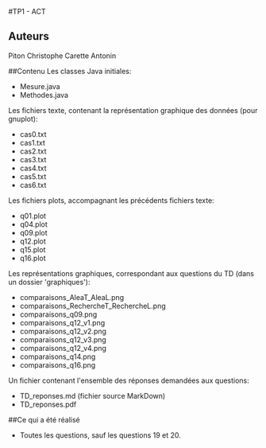 #TP1 - ACT

Auteurs
---------
Piton Christophe
Carette Antonin

##Contenu
Les classes Java initiales:
*	Mesure.java
*	Methodes.java

Les fichiers texte, contenant la représentation graphique des données (pour gnuplot):
*	cas0.txt
*	cas1.txt
*	cas2.txt
*	cas3.txt
*	cas4.txt
*	cas5.txt
*	cas6.txt

Les fichiers plots, accompagnant les précédents fichiers texte:
*	q01.plot
*	q04.plot
*	q09.plot
*	q12.plot
*	q15.plot
*	q16.plot

Les représentations graphiques, correspondant aux questions du TD (dans un dossier 'graphiques'):
*	comparaisons\_AleaT_AleaL.png
*	comparaisons\_RechercheT_RechercheL.png
*	comparaisons\_q09.png
*	comparaisons\_q12_v1.png
*	comparaisons\_q12_v2.png
*	comparaisons\_q12_v3.png
*	comparaisons\_q12_v4.png
*	comparaisons\_q14.png
*	comparaisons\_q16.png

Un fichier contenant l'ensemble des réponses demandées aux questions:
*	TD_reponses.md (fichier source MarkDown)
* 	TD_reponses.pdf

##Ce qui a été réalisé

*	Toutes les questions, sauf les questions 19 et 20.
